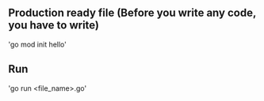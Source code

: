 ## Production ready file (Before you write any code, you have to write)
'go mod init hello'

## Run

'go run <file_name>.go'